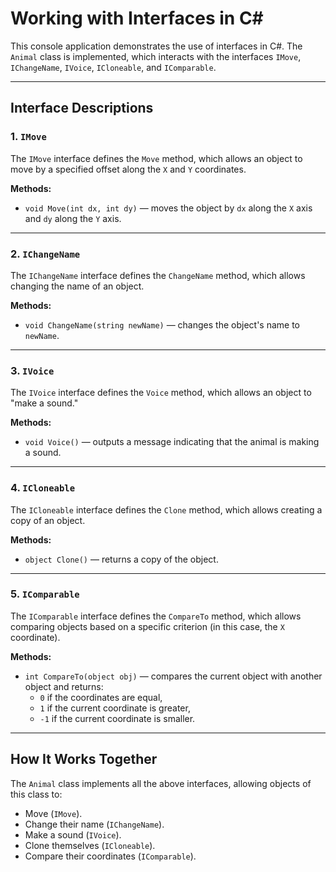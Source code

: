 # **Working with Interfaces in C#**

This console application demonstrates the use of interfaces in C#. The `Animal` class is implemented, which interacts with the interfaces `IMove`, `IChangeName`, `IVoice`, `ICloneable`, and `IComparable`.

---

## **Interface Descriptions**

### 1. **`IMove`**
The `IMove` interface defines the `Move` method, which allows an object to move by a specified offset along the `X` and `Y` coordinates.

**Methods:**
- `void Move(int dx, int dy)` — moves the object by `dx` along the `X` axis and `dy` along the `Y` axis.

---

### 2. **`IChangeName`**
The `IChangeName` interface defines the `ChangeName` method, which allows changing the name of an object.

**Methods:**
- `void ChangeName(string newName)` — changes the object's name to `newName`.

---

### 3. **`IVoice`**
The `IVoice` interface defines the `Voice` method, which allows an object to "make a sound."

**Methods:**
- `void Voice()` — outputs a message indicating that the animal is making a sound.

---

### 4. **`ICloneable`**
The `ICloneable` interface defines the `Clone` method, which allows creating a copy of an object.

**Methods:**
- `object Clone()` — returns a copy of the object.

---

### 5. **`IComparable`**
The `IComparable` interface defines the `CompareTo` method, which allows comparing objects based on a specific criterion (in this case, the `X` coordinate).

**Methods:**
- `int CompareTo(object obj)` — compares the current object with another object and returns:
  - `0` if the coordinates are equal,
  - `1` if the current coordinate is greater,
  - `-1` if the current coordinate is smaller.

---

## **How It Works Together**
The `Animal` class implements all the above interfaces, allowing objects of this class to:
- Move (`IMove`).
- Change their name (`IChangeName`).
- Make a sound (`IVoice`).
- Clone themselves (`ICloneable`).
- Compare their coordinates (`IComparable`).
